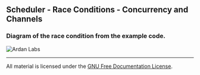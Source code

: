 ## Scheduler - Race Conditions - Concurrency and Channels

### Diagram of the race condition from the example code.

![Ardan Labs](race_condition.png)
___
All material is licensed under the [GNU Free Documentation License](https://github.com/gobridge/gotraining/blob/master/LICENSE).